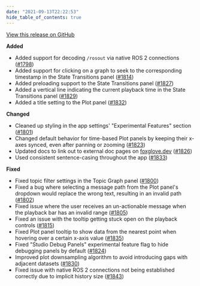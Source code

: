 ```yaml
---
date: "2021-09-13T22:22:53"
hide_table_of_contents: true
---
```

[View this release on GitHub](https://github.com/foxglove/studio/releases/tag/v0.18.0)

**Added**
- Added support for decoding `/rosout` via native ROS 2 connections ([#1798](https://github.com/foxglove/studio/pull/1798))
- Added support for clicking on a graph to seek to the corresponding timestamp in the State Transitions panel ([#1814](https://github.com/foxglove/studio/pull/1814))
- Added preloading support to the State Transitions panel ([#1827](https://github.com/foxglove/studio/pull/1827))
- Added a vertical line indicating the current playback time in the State Transitions panel ([#1829](https://github.com/foxglove/studio/pull/1829))
- Added a title setting to the Plot panel ([#1832](https://github.com/foxglove/studio/pull/1832))

**Changed**
- Cleaned up styling in the app settings' "Experimental Features" section ([#1801](https://github.com/foxglove/studio/pull/1801))
- Changed default behavior for time-based Plot panels by keeping their x-axes synced, even after panning or zooming ([#1823](https://github.com/foxglove/studio/pull/1823))
- Updated docs to link out to external doc pages on [foxglove.dev](https://foxglove.dev) ([#1826](https://github.com/foxglove/studio/pull/1826))
- Used consistent sentence-casing throughout the app ([#1833](https://github.com/foxglove/studio/pull/1833))

**Fixed**
- Fixed topic filter settings in the Topic Graph panel ([#1800](https://github.com/foxglove/studio/pull/1800))
- Fixed a bug where selecting a message path from the Plot panel's dropdown would replace the wrong text, resulting in an invalid path ([#1802](https://github.com/foxglove/studio/pull/1802))
- Fixed issue where the user receives an un-actionable message when the playback bar has an invalid range ([#1805](https://github.com/foxglove/studio/pull/1805))
- Fixed an issue with the tooltip getting stuck open on the playback controls ([#1815](https://github.com/foxglove/studio/pull/1815))
- Fixed Plot panel tooltip to show data from the nearest point when hovering over a certain x-axis value ([#1835](https://github.com/foxglove/studio/pull/1835))
- Fixed "Studio Debug Panels" experimental feature flag to hide debugging panels by default ([#1824](https://github.com/foxglove/studio/pull/1824))
- Improved plot downsampling algorithm to avoid introducing gaps with adjacent datasets ([#1830](https://github.com/foxglove/studio/pull/1830))
- Fixed issue with native ROS 2 connections not being established correctly due to implicit history size ([#1843](https://github.com/foxglove/studio/pull/1843))